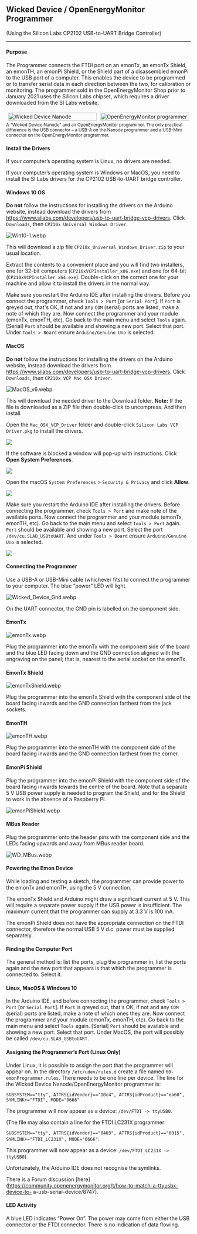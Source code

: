 ## Wicked Device / OpenEnergyMonitor Programmer
(Using the Silicon Labs CP2102 USB-to-UART Bridge Controller)

---

#### Purpose

The Programmer connects the FTDI port on an emonTx, an emonTx Shield, an emonTH, an emonPi Shield, or the
Shield part of a disassembled emonPi to the USB port of a computer. This enables the device to be programmed or
to transfer serial data in each direction between the two, for calibration or monitoring. The programmer sold in the
OpenEnergyMonitor Shop prior to January 2021 uses the Silicon Labs chipset, which requires a driver downloaded from the SI
Labs website.

<!-- side-by-side images --->

<style>

.image-outer-box {
  display: flex;
}

.image-inner-box {
  flex: 50%;
  padding: 5px;
}


</style>

<div class="image-outer-box">
  <div class="image-inner-box">
    <img src="files/Wicked_Device.webp" alt="Wicked Device Nanode" style="width:100%">
  </div>
  <div class="image-inner-box">
    <img src="files/OEM.webp" alt="OpenEnergyMonitor programmer" style="width:100%">
  </div>
</div>

<!-- /side-by-side images -->

<small>
  A "Wicked Device Nanode" and an OpenEnergyMonitor programmer.
  The only practical difference is the USB connector – a USB-A on the Nanode programmer and a USB-Mini connector on the
  OpenEnergyMonitor programmer.
</small>

#### Install the Drivers

If your computer’s operating system is Linux, no drivers are needed.

If your computer’s operating system is Windows or MacOS, you need to install the SI Labs drivers for the CP2102
USB-to-UART bridge controller.

#### Windows 10 OS

**Do not** follow the instructions for installing the drivers on the Arduino website, instead download the drivers from
https://www.silabs.com/developers/usb-to-uart-bridge-vcp-drivers. Click `Downloads`, then `CP210x
Universal Windows Driver`.

![Win10-1.webp][Win10]

[Win10]: files/Win10-1.webp "Windows 10"

This will download a zip file `CP210x_Universal_Windows_Driver.zip` to your usual location.

Extract the contents to a convenient place and you will find two installers, one for 32-bit computers
(`CP210xVCPInstaller_x86.exe`) and one for 64-bit (`CP210xVCPInstaller_x64.exe`). Double-click
on the correct one for your machine and allow it to install the drivers in the normal way.

Make sure you restart the Arduino IDE after installing the drivers. Before you connect the
programmer, check `Tools > Port` [or `Serial Port`]. If `Port` is greyed out, that's OK, if not and any
`COM` (serial) ports are listed, make a note of which they are. Now connect the programmer and
your module (emonTx, emonTH, etc). Go back to the main menu and select `Tools` again. [Serial]
`Port` should be available and showing a new port. Select that port. Under `Tools > Board` ensure
`Arduino/Genuino Uno` is selected.

#### MacOS

**Do not** follow the instructions for installing the drivers on the Arduino website, instead download the drivers from
https://www.silabs.com/developers/usb-to-uart-bridge-vcp-drivers. Click `Downloads`, then `CP210x VCP Mac OSX Driver`.

![MacOS_v6.webp][MacOSv6]

[MacOSv6]: files/MacOS_v6.webp "MacOS"

This will download the needed driver to the Download folder.  **Note:** If the file is downloaded as a ZIP file then double-click to uncompress.  And then install.

Open the `Mac_OSX_VCP_Driver` folder and double-click `Silicon Labs VCP Driver.pkg` to install the drivers.

![](files/SL_VCP_Driver_v3.png)

If the software is blocked a window will pop-up with instructions.  Click **Open System Preferences**.

![](files/System_Extension_Blocked_v2.png)

Open the macOS `System Preferences` > `Security & Privacy` and click **Allow**.

![](files/Security_Privacy_Allow_v3.png)

Make sure you restart the Arduino IDE after installing the drivers. Before connecting the programmer, check `Tools > Port` and make note of the available ports. Now connect the programmer and your module (emonTx, emonTH, etc). Go back to the main menu and select `Tools > Port` again. `Port` should be available and showing a new port. Select the port `/dev/cu.SLAB_USBtoUART`. And under `Tools > Board` ensure `Arduino/Genuino Uno` is selected.

![](files/ToolsPortSLAB_v2.png)

#### Connecting the Programmer

Use a USB-A or USB-Mini cable (whichever fits) to connect the programmer to your computer. The blue
“power” LED will light.

![Wicked_Device_Gnd.webp][WDGND]

[WDGND]: files/Wicked_Device_Gnd.webp "Wicked Device GND pin"

On the UART connector, the GND pin is labelled on the component side.

#### EmonTx

![emonTx.webp][emontx]

[emontx]: files/emonTx.webp "emonTx"

Plug the programmer into the emonTx with the component side of the board and the blue LED facing down
and the GND connection aligned with the engraving on the panel; that is, nearest to the aerial socket on the
emonTx.

#### EmonTx Shield

![emonTxShield.webp][emontxShield]

[emontxShield]: files/emonTxShield.webp "emontx Shield"

Plug the programmer into the emonTx Shield with the component side of the board facing inwards and the
GND connection farthest from the jack sockets.

#### EmonTH

![emonTH.webp][emonTH]

[emonTH]: files/emonTH.webp "emonTH"

Plug the programmer into the emonTH with the component side of the board facing inwards and the GND
connection farthest from the corner.

#### EmonPi Shield

Plug the programmer into the emonPi Shield with the component side of the board facing inwards towards the
centre of the board. Note that a separate 5 V USB power supply is needed to program the Shield, and for the
Shield to work in the absence of a Raspberry Pi.

![emonPiShield.webp][emonpishield]

[emonpishield]: files/emonPiShield.webp "emonPi Shield"

#### MBus Reader

Plug the programmer onto the header pins with the component side and the LEDs facing upwards and away from MBus reader board.

![WD_MBus.webp][wd_mbus]

[wd_mbus]: files/WD_MBus.webp "Using the OEM Programmer with the MBus Reader"

#### Powering the Emon Device

While loading and testing a sketch, the programmer can provide power to the emonTx and emonTH, using the
5 V connection.

The emonTx Shield and Arduino might draw a significant current at 5 V. This will require a separate power
supply if the USB power is insufficient. The maximum current that the programmer can supply at 3.3 V is 100
mA.

The emonPi Shield does not have the appropriate connection on the FTDI connector, therefore the normal
USB 5 V d.c. power must be supplied separately.

#### Finding the Computer Port

The general method is: list the ports, plug the programmer in, list the ports again and the new port that
appears is that which the programmer is connected to. Select it.

#### Linux, MacOS & Windows 10

In the Arduino IDE, and before connecting the programmer, check `Tools > Port` [or `Serial Port`]. If
`Port` is greyed out, that's OK, if not and any `COM` (serial) ports are listed, make a note of which ones they
are. Now connect the programmer and your module (emonTx, emonTH, etc). Go back to the main menu and
select `Tools` again. [Serial] `Port` should be available and showing a new port. Select that port. Under
MacOS, the port will possibly be called `/dev/cu.SLAB_USBtoUART`.

#### Assigning the Programmer’s Port (Linux Only)

Under Linux, it is possible to assign the port that the programmer will appear on. In the directory
`/etc/udev/rules.d` create a file named `60-emonProgrammer.rules`. There needs to be one line per
device. The line for the Wicked Device Nanode/OpenEnergyMonitor programmer is:

`SUBSYSTEM=="tty", ATTRS{idVendor}=="10c4", ATTRS{idProduct}=="ea60", SYMLINK+="FTDI", MODE="0666"`

The programmer will now appear as a device: `/dev/FTDI -> ttyUSB0`.

(The file may also contain a line for the FTDI LC231X programmer:

`SUBSYSTEM=="tty", ATTRS{idVendor}=="0403", ATTRS{idProduct}=="6015", SYMLINK+="FTDI_LC231X", MODE="0666"`.

This programmer will now appear as a device: `/dev/FTDI_LC231X -> ttyUSB0`)

Unfortunately, the Arduino IDE does not recognise the symlinks.

There is a Forum discussion [here](https://community.openenergymonitor.org/t/how-to-match-a-ttyusbx-device-to-
a-usb-serial-device/8747).

#### LED Activity

A blue LED indicates “Power On”. The power may come from either the USB connector or the FTDI
connector. There is no indication of data flowing.
